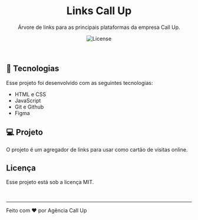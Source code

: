 <h1 align="center"> Links Call Up </h1>

<p align="center">
Árvore de links para as principais plataformas da empresa Call Up. <br/>
<p align="center">
  <img alt="License" src="https://img.shields.io/static/v1?label=license&message=MIT&color=49AA26&labelColor=000000">
</p>

<br>

## 🚀 Tecnologias

Esse projeto foi desenvolvido com as seguintes tecnologias:

- HTML e CSS
- JavaScript
- Git e Github
- Figma

## 💻 Projeto

O projeto é um agregador de links para usar como cartão de visitas online.

## Licença

Esse projeto está sob a licença MIT.

<br>

---

Feito com ♥ por Agência Call Up
